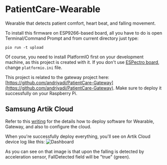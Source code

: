 # PatientCare-Wearable
Wearable that detects patient comfort, heart beat, and falling movement. 

To install this firmware on ESP9266-based board, all you have to do is open Terminal/Command Prompt and from current directory just type: 

```pio run -t upload```

Of course, you need to install PlatformIO first on your development machine, as this project is created with it. If you don't use [ESPectro board](https://shop.makestro.com/product/espectro-core/), change `platformio.ini` file.

This project is related to the gateway project here: [https://github.com/andriyadi/PatientCare-Gateway](https://github.com/andriyadi/PatientCare-Gateway). 
Make sure to deploy it successfully on your Raspberry Pi.

## Samsung Artik Cloud
Refer to this [writing](https://www.hackster.io/andri/patientcare-for-samsung-artik-cloud-9e68b9) for the details how to deploy software for Wearable, Gateway, and also to configure the cloud.

When you're successfully deploy everything, you'll see on Artik Cloud device log like this:
![Dashboard](https://raw.githubusercontent.com/andriyadi/PatientCare-Wearable/master/assets/Artik/Dashboard.png)

As you can see on that image is that upon the falling is detected by acceleration sensor, FallDetected field will be "true" (green).
